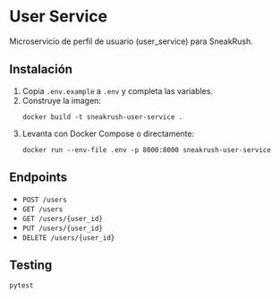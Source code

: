 # User Service

Microservicio de perfil de usuario (user_service) para SneakRush.

## Instalación

1. Copia `.env.example` a `.env` y completa las variables.
2. Construye la imagen:
   ```
   docker build -t sneakrush-user-service .
   ```
3. Levanta con Docker Compose o directamente:
   ```
   docker run --env-file .env -p 8000:8000 sneakrush-user-service
   ```

## Endpoints

- `POST /users`
- `GET /users`
- `GET /users/{user_id}`
- `PUT /users/{user_id}`
- `DELETE /users/{user_id}`

## Testing

```
pytest
```
